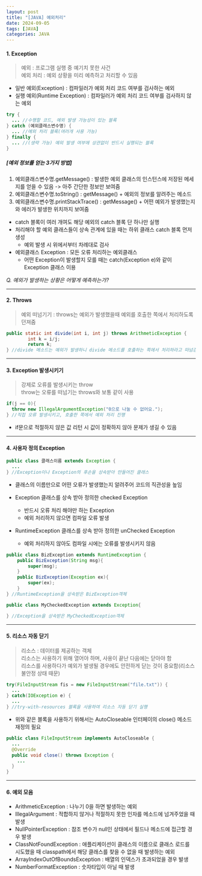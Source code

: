 ```yaml
---
layout: post
title: "[JAVA] 예외처리"
date: 2024-09-05
tags: [JAVA]
categories: JAVA
---
```


#### 1. Exception

> 예외 : 프로그램 실행 중 예기치 못한 사건  
> 예외 처리 : 예외 상황을 미리 예측하고 처리할 수 있음

- 일반 예외(Exception) : 컴파일러가 예외 처리 코드 여부를 검사하는 예외
- 실행 예외(Runtime Exception) : 컴파일러가 예외 처리 코드 여부를 검사하지 않는 예외

```java
try {
  ... //수행할 코드, 예외 발생 가능성이 있는 블록
} catch (예외클래스변수명) {
  ... //예외 처리 블록(여러개 사용 가능)
} finally {
  ... //(생략 가능) 예외 발생 여부에 상관없이 반드시 실행되는 블록
}
```

##### [예외 정보를 얻는 3가지 방법]

1. 예외클래스변수명.getMessage() : 발생한 예외 클래스의 인스턴스에 저장된 메세지를 얻을 수 있음 -> 아주 간단한 정보만 보여줌
2. 예외클래스변수명.toString() : getMessage() + 예외의 정보를 알려주는 메소드
3. 예외클래스변수명.printStackTrace() : getMessage() + 어떤 예외가 발생했는지와 에러가 발생한 위치까지 보여줌


- catch 블록이 여러 개여도 해당 예외의 catch 블록 단 하나만 실행
- 처리해야 할 예외 클래스들이 상속 관계에 있을 때는 하위 클래스 catch 블록 먼저 생성
  - 예외 발생 시 위에서부터 차례대로 검사
- 예외클래스 Exception : 모든 오류 처리하는 예외클래스
  - 어떤 Exception이 발생할지 모를 때는 catch(Exception e)와 같이 Exception 클래스 이용

*Q. 예외가 발생하는 상황은 어떻게 예측하는가?*

---

#### 2. Throws

> 예외 떠넘기기 : throws는 예외가 발생했을때 예외를 호출한 쪽에서 처리하도록 던져줌

```java
public static int divide(int i, int j) throws ArithmeticException {
		int k = i/j;
		return k;
} //divide 메소드는 예외가 발생하니 divide 메소드를 호출하는 쪽에서 처리하라고 떠넘김
```

---

#### 3. Exception 발생시키기

> 강제로 오류를 발생시키는 throw  
> throw는 오류를 떠넘기는 throws와 보통 같이 사용

```java
if(j == 0){
  throw new IllegalArgumentException("0으로 나눌 수 없어요.");
} //직접 오류 발생시키고, 호출한 쪽에서 예외 처리 진행
```

- if문으로 적절하지 않은 값 리턴 시 값이 정확하지 않아 문제가 생길 수 있음

---

#### 4. 사용자 정의 Exception

```java
public class 클래스이름 extends Exception {
  ...
} //Exception이나 Exception의 후손을 상속받아 만들어진 클래스
```

- 클래스의 이름만으로 어떤 오류가 발생했는지 알려주어 코드의 직관성을 높임

- Exception 클래스를 상속 받아 정의한 checked Exception
  - 반드시 오류 처리 해야만 하는 Exception
  - 예외 처리하지 않으면 컴파일 오류 발생
- RuntimeException 클래스를 상속 받아 정의한 unChecked Exception
  - 예외 처리하지 않아도 컴파일 시에는 오류를 발생시키지 않음

```java
public class BizException extends RuntimeException {
    public BizException(String msg){
        super(msg);
    }
    public BizException(Exception ex){
        super(ex);
    }
} //RuntimeException을 상속받은 BizException객체
```

```java
public class MyCheckedException extends Exception{

} //Exception을 상속받은 MyCheckedException객체
```

---

#### 5. 리소스 자동 닫기

> 리소스 : 데이터를 제공하는 객체   
> 리소스는 사용하기 위해 열어야 하며, 사용이 끝난 다음에는 닫아야 함   
> 리소스를 사용하다가 예외가 발생될 경우에도 안전하게 닫는 것이 중요함(리소스 불안정 상태 때문)

```java
try(FileInputStream fis = new FileInputStream("file.txt")) {
  ...
} catch(IOException e) {
  ...
} //try-with-resources 블록을 사용하여 리소스 자동 닫기 실행
```

- 위와 같은 블록을 사용하기 위해서는 AutoCloseable 인터페이의 close() 메소드 재정의 필요

```java
public class FileInputStream implements AutoCloseable {
  ...
  @Override
  public void close() throws Exception {
    ...
  }
}
```

---

#### 6. 예외 모음

- ArithmeticException : 나누기 0을 하면 발생하는 예외
- IllegalArgument : 적합하지 않거나 적절하지 못한 인자를 메소드에 넘겨주었을 때 발생
- NullPointerException : 참조 변수가 null인 상태에서 필드나 메소드에 접근할 경우 발생
- ClassNotFoundException : 애플리케이션이 클래스의 이름으로 클래스 로드를 시도했을 때 classpath에서 해당 클래스를 찾을 수 없을 때 발생하는 예외
- ArrayIndexOutOfBoundsException : 배열의 인덱스가 초과되었을 경우 발생
- NumberFormatException : 숫자타입이 아닐 때 발생